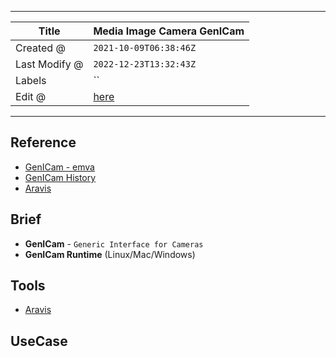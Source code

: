 -----

| Title         | Media Image Camera GenICam                            |
| ------------- | ----------------------------------------------------- |
| Created @     | `2021-10-09T06:38:46Z`                                |
| Last Modify @ | `2022-12-23T13:32:43Z`                                |
| Labels        | \`\`                                                  |
| Edit @        | [here](https://github.com/junxnone/aiwiki/issues/106) |

-----

## Reference

  - [GenICam -
    emva](https://www.emva.org/standards-technology/genicam/introduction-new/)
  - [GenICam
    History](https://www.emva.org/standards-technology/genicam/genicam-history/)
  - [Aravis](https://github.com/AravisProject/aravis)

## Brief

  - **GenICam** - `Generic Interface for Cameras`
  - **GenICam Runtime** (Linux/Mac/Windows)

## Tools

  - [Aravis](/Aravis)

## UseCase
